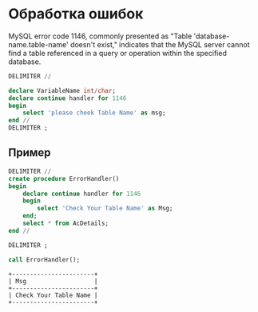 # Обработка ошибок
MySQL error code 1146, commonly presented as "Table 'database-name.table-name' doesn't exist," indicates that the MySQL server cannot find a table referenced in a query or operation within the specified database.

```sql
DELIMITER //

declare VariableName int/char;
declare continue handler for 1146
begin
    select 'please cheek Table Name' as msg;
end //
DELIMITER ;
```
## Пример
```sql
DELIMITER //
create procedure ErrorHandler()
begin
    declare continue handler for 1146
    begin
        select 'Check Your Table Name' as Msg;
    end;
    select * from AcDetails;
end //

DELIMITER ;

call ErrorHandler();
```
```
+-----------------------+
| Msg                   |
+-----------------------+
| Check Your Table Name |
+-----------------------+
```
